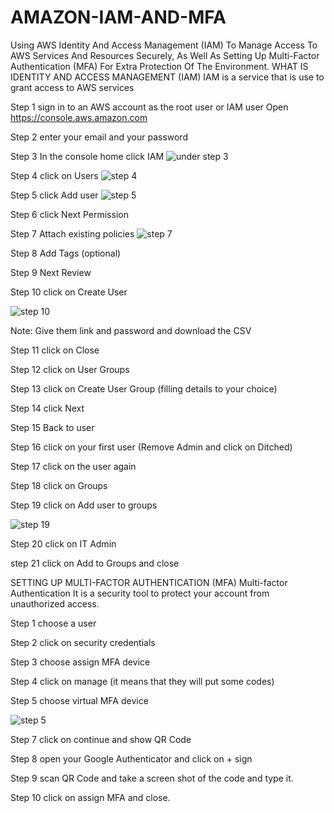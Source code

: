 # AMAZON-IAM-AND-MFA
Using AWS Identity And Access Management (IAM) To Manage Access To AWS Services And Resources Securely, As Well As Setting Up Multi-Factor Authentication (MFA) For Extra Protection Of The Environment.
WHAT IS IDENTITY AND ACCESS MANAGEMENT (IAM)
IAM is a service that is use to grant access to AWS services

Step 1 sign in to an AWS account as the root user or IAM user Open https://console.aws.amazon.com

Step 2 enter your email and your password

Step 3 In the console home click IAM
![under step 3](https://user-images.githubusercontent.com/104633983/191880712-a1988a92-050b-4bc7-a704-29040aaa6f71.PNG)

Step 4 click on Users
![step 4](https://user-images.githubusercontent.com/104633983/191882244-45dc3c2c-690e-4f38-87c7-b967ad7a8729.PNG)

Step 5 click Add user
![step 5](https://user-images.githubusercontent.com/104633983/191882700-65a74aae-1fe5-4614-b379-959c5535e4d2.PNG)

 
Step 6 click Next Permission

Step 7 Attach existing policies
![step 7](https://user-images.githubusercontent.com/104633983/191883122-ac7c3cf8-550f-422a-a286-13d05c9aa411.PNG)

Step 8 Add Tags (optional)

Step 9 Next Review
 
Step 10 click on Create User 

![step 10](https://user-images.githubusercontent.com/104633983/191883923-d8596d5f-7691-4eb9-a67d-a44539331b58.PNG)

Note: Give them link and password and download the CSV

Step 11 click on Close

Step 12 click on User Groups

Step 13 click on Create User Group (filling details to your choice)
 
Step 14 click Next

Step 15 Back to user

Step 16 click on your first user (Remove Admin and click on Ditched)

Step 17 click on the user again

Step 18 click on Groups

Step 19 click on Add user to groups

![step 19](https://user-images.githubusercontent.com/104633983/191884344-b34e6300-4c0e-471b-aae5-38004fbef042.PNG)

Step 20 click on IT Admin

step 21 click on Add to Groups and close

SETTING UP MULTI-FACTOR AUTHENTICATION (MFA)
Multi-factor Authentication
It is a security tool to protect your account from unauthorized access.

Step 1 choose a user

Step 2 click on security credentials

Step 3 choose assign MFA device

Step 4 click on manage (it means that they will put some codes)

Step 5 choose virtual MFA device
 
![step 5](https://user-images.githubusercontent.com/104633983/191884854-f2c8b703-edcb-4294-8263-6c23b9ac14bc.PNG)

Step 7 click on continue and show QR Code

Step 8 open your Google Authenticator and click on + sign

Step 9 scan QR Code and take a screen shot of the code and type it.

Step 10 click on assign MFA and close.
 

